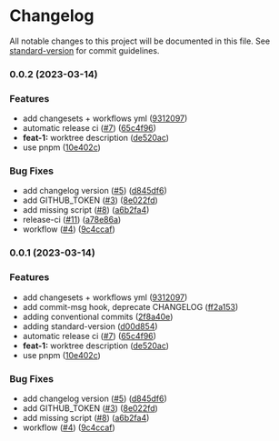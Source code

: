 # Changelog

All notable changes to this project will be documented in this file. See [standard-version](https://github.com/conventional-changelog/standard-version) for commit guidelines.

### 0.0.2 (2023-03-14)


### Features

* add changesets + workflows yml ([9312097](https://github.com/geogeorgiou/worktree-demo/commit/93120978f14ddfaac6ef3bb9f290644ea97d309e))
* automatic release ci ([#7](https://github.com/geogeorgiou/worktree-demo/issues/7)) ([65c4f96](https://github.com/geogeorgiou/worktree-demo/commit/65c4f96f2c95a114b7e32d29d4a713d576c0a85a))
* **feat-1:** worktree description ([de520ac](https://github.com/geogeorgiou/worktree-demo/commit/de520ac95298eb7c726aecd0b46a82bc8bab5e97))
* use pnpm ([10e402c](https://github.com/geogeorgiou/worktree-demo/commit/10e402cf336484cd26f52a794353816f5d70a783))


### Bug Fixes

* add changelog version ([#5](https://github.com/geogeorgiou/worktree-demo/issues/5)) ([d845df6](https://github.com/geogeorgiou/worktree-demo/commit/d845df6aeb599eec2acb02ccf7548bd01bcc89b7))
* add GITHUB_TOKEN ([#3](https://github.com/geogeorgiou/worktree-demo/issues/3)) ([8e022fd](https://github.com/geogeorgiou/worktree-demo/commit/8e022fd85ba9fc674722dbd83777c94bddba3068))
* add missing script ([#8](https://github.com/geogeorgiou/worktree-demo/issues/8)) ([a6b2fa4](https://github.com/geogeorgiou/worktree-demo/commit/a6b2fa47fcb64b7b4e93f499e76ab6454eb7c82c))
* release-ci ([#11](https://github.com/geogeorgiou/worktree-demo/issues/11)) ([a78e86a](https://github.com/geogeorgiou/worktree-demo/commit/a78e86a63c11f5b2c4452c6ea6d9870a6a622d94))
* workflow ([#4](https://github.com/geogeorgiou/worktree-demo/issues/4)) ([9c4ccaf](https://github.com/geogeorgiou/worktree-demo/commit/9c4ccaf15af5260cca95d738ed2cd89a9aa66587))

### 0.0.1 (2023-03-14)


### Features

* add changesets + workflows yml ([9312097](https://github.com/geogeorgiou/worktree-demo/commit/93120978f14ddfaac6ef3bb9f290644ea97d309e))
* add commit-msg hook, deprecate CHANGELOG ([ff2a153](https://github.com/geogeorgiou/worktree-demo/commit/ff2a153a3ae2978a391345483fd560b55294d4c0))
* adding conventional commits ([2f8a40e](https://github.com/geogeorgiou/worktree-demo/commit/2f8a40ed8f8798f2f4b604e8eda7c6ccf29aca5e))
* adding standard-version ([d00d854](https://github.com/geogeorgiou/worktree-demo/commit/d00d854ea8f7264870b0a08473bf058333eba37c))
* automatic release ci ([#7](https://github.com/geogeorgiou/worktree-demo/issues/7)) ([65c4f96](https://github.com/geogeorgiou/worktree-demo/commit/65c4f96f2c95a114b7e32d29d4a713d576c0a85a))
* **feat-1:** worktree description ([de520ac](https://github.com/geogeorgiou/worktree-demo/commit/de520ac95298eb7c726aecd0b46a82bc8bab5e97))
* use pnpm ([10e402c](https://github.com/geogeorgiou/worktree-demo/commit/10e402cf336484cd26f52a794353816f5d70a783))


### Bug Fixes

* add changelog version ([#5](https://github.com/geogeorgiou/worktree-demo/issues/5)) ([d845df6](https://github.com/geogeorgiou/worktree-demo/commit/d845df6aeb599eec2acb02ccf7548bd01bcc89b7))
* add GITHUB_TOKEN ([#3](https://github.com/geogeorgiou/worktree-demo/issues/3)) ([8e022fd](https://github.com/geogeorgiou/worktree-demo/commit/8e022fd85ba9fc674722dbd83777c94bddba3068))
* add missing script ([#8](https://github.com/geogeorgiou/worktree-demo/issues/8)) ([a6b2fa4](https://github.com/geogeorgiou/worktree-demo/commit/a6b2fa47fcb64b7b4e93f499e76ab6454eb7c82c))
* workflow ([#4](https://github.com/geogeorgiou/worktree-demo/issues/4)) ([9c4ccaf](https://github.com/geogeorgiou/worktree-demo/commit/9c4ccaf15af5260cca95d738ed2cd89a9aa66587))
